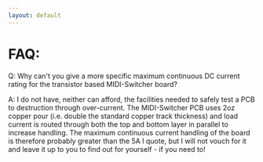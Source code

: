 ```yaml
---
layout: default
---
```



# FAQ:

Q: Why can't you give a more specific maximum continuous DC current rating for the transistor based MIDI-Switcher board?

A: I do not have, neither can afford, the facilities needed to safely test a PCB to destruction through over-current. The MIDI-Switcher PCB uses 2oz copper pour (i.e. double the standard copper track thickness) and load current is routed through both the top and bottom layer in parallel to increase handling. The maximum continuous current handling of the board is therefore probably greater than the 5A I quote, but I will not vouch for it and leave it up to you to find out for yourself - if you need to!